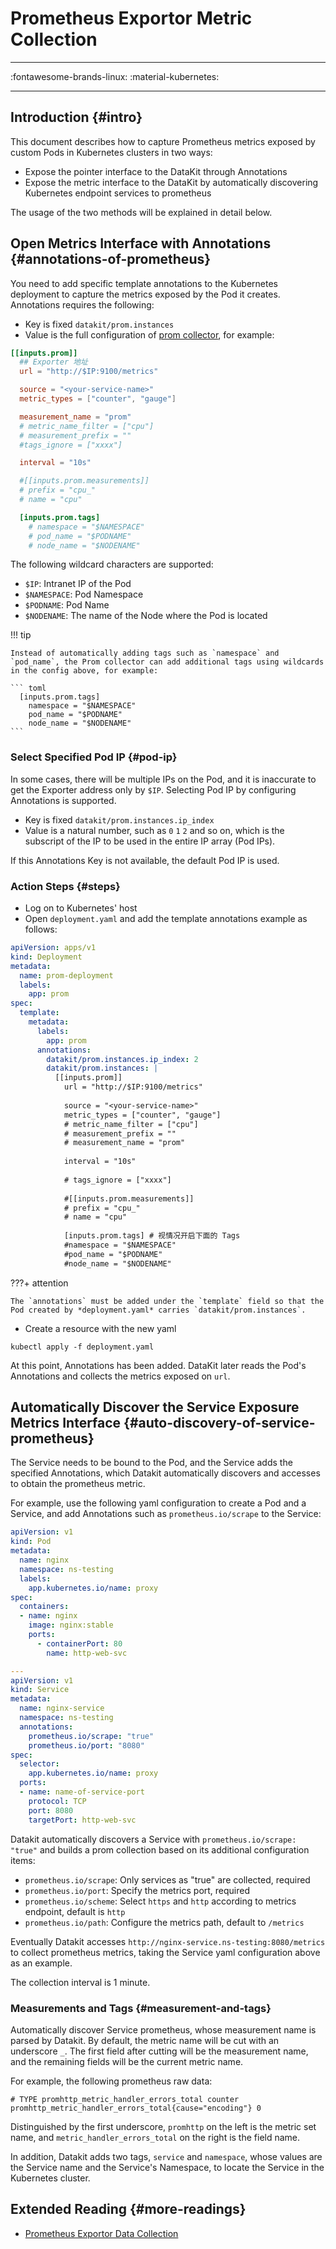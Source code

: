 
# Prometheus Exportor Metric Collection
---

:fontawesome-brands-linux: :material-kubernetes:

---

## Introduction {#intro}

This document describes how to capture Prometheus metrics exposed by custom Pods in Kubernetes clusters in two ways:

- Expose the pointer interface to the DataKit through Annotations
- Expose the metric interface to the DataKit by automatically discovering Kubernetes endpoint services to prometheus

The usage of the two methods will be explained in detail below.

## Open Metrics Interface with Annotations {#annotations-of-prometheus}

You need to add specific template annotations to the Kubernetes deployment to capture the metrics exposed by the Pod it creates. Annotations requires the following:

- Key is fixed `datakit/prom.instances`
- Value is the full configuration of [prom collector](prom.md), for example:

```toml
[[inputs.prom]]
  ## Exporter 地址
  url = "http://$IP:9100/metrics"

  source = "<your-service-name>"
  metric_types = ["counter", "gauge"]

  measurement_name = "prom"
  # metric_name_filter = ["cpu"]
  # measurement_prefix = ""
  #tags_ignore = ["xxxx"]

  interval = "10s"

  #[[inputs.prom.measurements]]
  # prefix = "cpu_"
  # name = "cpu"

  [inputs.prom.tags]
    # namespace = "$NAMESPACE"
    # pod_name = "$PODNAME"
    # node_name = "$NODENAME"
```

The following wildcard characters are supported:

- `$IP`: Intranet IP of the Pod
- `$NAMESPACE`: Pod Namespace
- `$PODNAME`: Pod Name
- `$NODENAME`: The name of the Node where the Pod is located

!!! tip

    Instead of automatically adding tags such as `namespace` and `pod_name`, the Prom collector can add additional tags using wildcards in the config above, for example:

    ``` toml
      [inputs.prom.tags]
        namespace = "$NAMESPACE"
        pod_name = "$PODNAME"
        node_name = "$NODENAME"
    ```

### Select Specified Pod IP {#pod-ip}

In some cases, there will be multiple IPs on the Pod, and it is inaccurate to get the Exporter address only by `$IP`. Selecting Pod IP by configuring Annotations is supported.

- Key is fixed `datakit/prom.instances.ip_index`
- Value is a natural number, such as `0` `1` `2` and so on, which is the subscript of the IP to be used in the entire IP array (Pod IPs).

If this Annotations Key is not available, the default Pod IP is used.

### Action Steps {#steps}

- Log on to Kubernetes' host
- Open `deployment.yaml` and add the template annotations example as follows:

```yaml
apiVersion: apps/v1
kind: Deployment
metadata:
  name: prom-deployment
  labels:
    app: prom
spec:
  template:
    metadata:
      labels:
        app: prom
      annotations:
        datakit/prom.instances.ip_index: 2
        datakit/prom.instances: |
          [[inputs.prom]]
            url = "http://$IP:9100/metrics"
          
            source = "<your-service-name>"
            metric_types = ["counter", "gauge"]
            # metric_name_filter = ["cpu"]
            # measurement_prefix = ""
            # measurement_name = "prom"
          
            interval = "10s"
          
            # tags_ignore = ["xxxx"]
          
            #[[inputs.prom.measurements]]
            # prefix = "cpu_"
            # name = "cpu"
          
            [inputs.prom.tags] # 视情况开启下面的 Tags
            #namespace = "$NAMESPACE"
            #pod_name = "$PODNAME"
            #node_name = "$NODENAME"
```

???+ attention

    The `annotations` must be added under the `template` field so that the Pod created by *deployment.yaml* carries `datakit/prom.instances`.


- Create a resource with the new yaml

```shell
kubectl apply -f deployment.yaml
```

At this point, Annotations has been added. DataKit later reads the Pod's Annotations and collects the metrics exposed on `url`.

## Automatically Discover the Service Exposure Metrics Interface {#auto-discovery-of-service-prometheus}

The Service needs to be bound to the Pod, and the Service adds the specified Annotations, which Datakit automatically discovers and accesses to obtain the prometheus metric.

For example, use the following yaml configuration to create a Pod and a Service, and add Annotations such as `prometheus.io/scrape` to the Service:

```yaml
apiVersion: v1
kind: Pod
metadata:
  name: nginx
  namespace: ns-testing
  labels:
    app.kubernetes.io/name: proxy
spec:
  containers:
  - name: nginx
    image: nginx:stable
    ports:
      - containerPort: 80
        name: http-web-svc

---
apiVersion: v1
kind: Service
metadata:
  name: nginx-service
  namespace: ns-testing
  annotations:
    prometheus.io/scrape: "true"
    prometheus.io/port: "8080"
spec:
  selector:
    app.kubernetes.io/name: proxy
  ports:
  - name: name-of-service-port
    protocol: TCP
    port: 8080
    targetPort: http-web-svc
```

Datakit automatically discovers a Service with `prometheus.io/scrape: "true"` and builds a prom collection based on its additional configuration items:

- `prometheus.io/scrape`: Only services as "true" are collected, required
- `prometheus.io/port`: Specify the metrics port, required
- `prometheus.io/scheme`: Select `https` and `http` according to metrics endpoint, default is `http`
- `prometheus.io/path`: Configure the metrics path, default to `/metrics`

Eventually Datakit accesses `http://nginx-service.ns-testing:8080/metrics` to collect prometheus metrics, taking the Service yaml configuration above as an example.

The collection interval is 1 minute.

### Measurements and Tags {#measurement-and-tags}

Automatically discover Service prometheus, whose measurement name is parsed by Datakit. By default, the metric name will be cut with an underscore `_`. The first field after cutting will be the measurement name, and the remaining fields will be the current metric name.

For example, the following prometheus raw data:

```
# TYPE promhttp_metric_handler_errors_total counter
promhttp_metric_handler_errors_total{cause="encoding"} 0
```

Distinguished by the first underscore, `promhttp` on the left is the metric set name, and `metric_handler_errors_total` on the right is the field name.

In addition, Datakit adds two tags, `service` and `namespace`, whose values are the Service name and the Service's Namespace, to locate the Service in the Kubernetes cluster.

## Extended Reading {#more-readings}

- [Prometheus Exportor Data Collection](prom.md)
